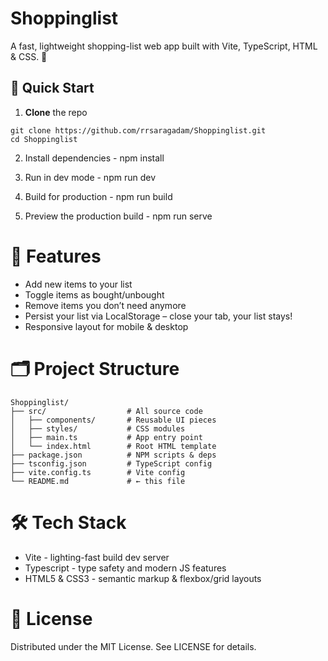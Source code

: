 # Shoppinglist

A fast, lightweight shopping-list web app built with Vite, TypeScript, HTML & CSS. 🛒

## 🚀 Quick Start

1. **Clone** the repo  
  ```
git clone https://github.com/rrsaragadam/Shoppinglist.git
cd Shoppinglist
```
2. Install dependencies - npm install

3. Run in dev mode - npm run dev

4. Build for production - npm run build

5. Preview the production build - npm run serve

# 🎯 Features

- Add new items to your list
- Toggle items as bought/unbought
-  Remove items you don’t need anymore
-  Persist your list via LocalStorage – close your tab, your list stays!
- Responsive layout for mobile & desktop

# 🗂️ Project Structure
```
Shoppinglist/
├── src/                  # All source code
│   ├── components/       # Reusable UI pieces
│   ├── styles/           # CSS modules
│   ├── main.ts           # App entry point
│   └── index.html        # Root HTML template
├── package.json          # NPM scripts & deps
├── tsconfig.json         # TypeScript config
├── vite.config.ts        # Vite config
└── README.md             # ← this file
```

# 🛠️ Tech Stack
- Vite - lighting-fast build  dev server
- Typescript - type safety and modern JS features
- HTML5 & CSS3 - semantic markup & flexbox/grid layouts

# 📝 License
Distributed under the MIT License. See LICENSE for details.
